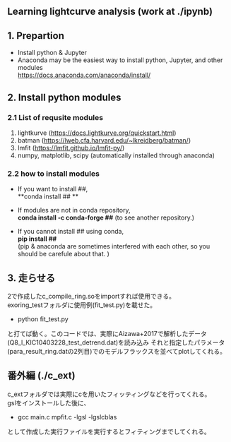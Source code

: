 ## Learning lightcurve analysis (work at ./ipynb)

## 1. Prepartion
-  Install python & Jupyter  
-  Anaconda may be the easiest way to install python, Jupyter, and other modules  
https://docs.anaconda.com/anaconda/install/


## 2. Install python modules
### 2.1 List of requsite modules
1. lightkurve (https://docs.lightkurve.org/quickstart.html)  
2. batman (https://lweb.cfa.harvard.edu/~lkreidberg/batman/)  
3. lmfit (https://lmfit.github.io/lmfit-py/)  
4. numpy, matplotlib, scipy (automatically installed through anaconda)

### 2.2 how to install modules
- If you want to install ##,  
**conda install ## **

- If modules are not in conda repository,  
**conda install -c conda-forge ##** (to see another repository.)  
 
- If you cannot install ## using conda,  
**pip install ##**  
(pip & anaconda are sometimes interfered with each other, so you should be carefule about that. )

## 3. 走らせる
2で作成したc_compile_ring.soをimportすれば使用できる。  
exoring_testフォルダに使用例(fit_test.py)を載せた。  
- python fit_test.py  

と打てば動く。このコードでは、実際にAizawa+2017で解析したデータ(Q8_l_KIC10403228_test_detrend.dat)を読み込み
それと指定したパラメータ (para_result_ring.datの2列目)でのモデルフラックスを並べてplotしてくれる。  

## 番外編 (./c_ext)
c_extフォルダでは実際にcを用いたフィッティングなどを行ってくれる。  
gslをインストールした後に、  
- gcc main.c mpfit.c -lgsl -lgslcblas  

として作成した実行ファイルを実行するとフィティングまでしてくれる。  

